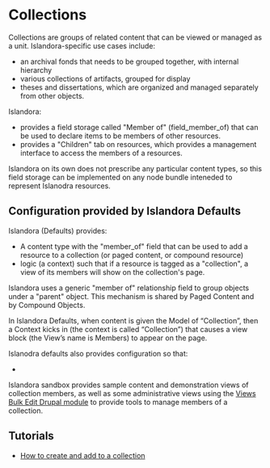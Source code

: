 # Collections

Collections are groups of related content that can be viewed or managed as a unit.  Islandora-specific use cases include:

- an archival fonds that needs to be grouped together, with internal hierarchy
- various collections of artifacts, grouped for display
- theses and dissertations, which are organized and managed separately from other objects.

Islandora:

- provides a field storage called "Member of" (field_member_of) that can be used to declare items to be members of other resources.
- provides a "Children" tab on resources, which provides a management interface to access the members of a resources. 

Islandora on its own does not prescribe any particular content types, so this field storage can be implemented on any node bundle inteneded to represent Islanodra resources.

## Configuration provided by Islandora Defaults
Islandora (Defaults) provides:

- A content type with the "member_of" field that can be used to add a resource to a collection (or paged content, or compound resource)
- logic (a context) such that if a resource is tagged as a "collection", a view of its members will show on the collection's page. 

Islandora uses a generic "member of" relationship field to group objects under a "parent" object. This mechanism is shared by Paged Content and by Compound Objects.

In Islandora Defaults, when content is given the Model of “Collection”, then a Context kicks in (the context is called “Collection”) that causes a view block (the View’s name is Members) to appear on the page. 

Islanodra defaults also provides configuration so that:

 - 

Islandora sandbox provides sample content and demonstration views of collection members, as well as some administrative views using the [Views Bulk Edit Drupal module](https://www.drupal.org/project/views_bulk_edit) to provide tools to manage members of a collection. 



## Tutorials

- [How to create and add to a collection](../tutorials/how-to-create-collection.md)
